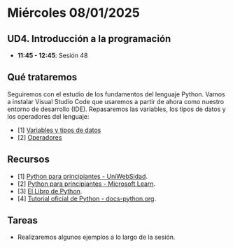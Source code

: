 # Miércoles 08/01/2025

## UD4. Introducción a la programación

- **11:45 - 12:45**: Sesión 48

## Qué trataremos
Seguiremos con el estudio de los fundamentos del lenguaje Python. Vamos a instalar Visual Studio Code que usaremos a partir de ahora como nuestro entorno de desarrollo (IDE).
Repasaremos las variables, los tipos de datos y los operadores del lenguaje:

- [1] [Variables y tipos de datos](/Documents/UD4/Variables.pdf)
- [2] [Operadores](/Documents/UD4/Operadores.pdf)

## Recursos
- [1] [Python para principiantes - UniWebSidad](https://uniwebsidad.com/libros/python?from=librosweb).
- [2] [Python para principiantes - Microsoft Learn](https://learn.microsoft.com/es-es/training/paths/beginner-python/?utm_source=chatgpt.com).
- [3] [El Libro de Python](https://ellibrodepython.com/).
- [4] [Tutorial oficial de Python - docs-python.org](https://docs.python.org/es/3.13/tutorial/index.html).

## Tareas
- Realizaremos algunos ejemplos a lo largo de la sesión.



